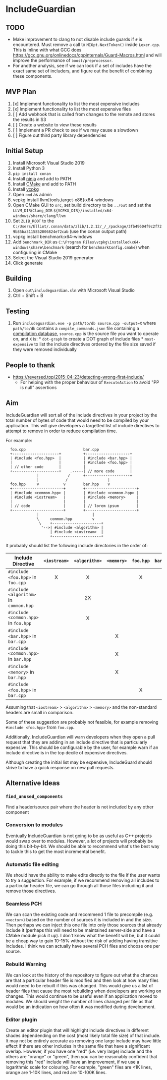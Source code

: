# IncludeGuardian

## TODO
  * Make improvement to clang to not disable include guards if `#` is
    encountered.  Must remove a call to `MIOpt.NextToken()` inside
    `Lexer.cpp`.
    This is inline with what GCC does https://gcc.gnu.org/onlinedocs/cppinternals/Guard-Macros.html
    and will improve the performance of `boost/preprocessor`.
  * For another analysis, see if we can look if a set of includes have the
    exact same set of includers, and figure out the benefit of combining these
    components.

## MVP Plan

  1. [x] Implement functionality to list the most expensive includes
  2. [x] Implement functionality to list the most expensive files
  3. [ ] Add webhook that is called from changes to the remote and stores the results in S3
  4. [ ] Create a website to view these results
  5. [ ] Implement a PR check to see if we may cause a slowdown
  6. [ ] Figure out third party library dependencies

## Initial Setup

  1. Install Microsoft Visual Studio 2019
  2. Install Python 3
  3. `pip install conan`
  4. Install [ninja](https://ninja-build.org/) and add to PATH
  5. Install [CMake](https://cmake.org/download/) and add to PATH
  6. Install [vcpkg](https://vcpkg.io/en/getting-started.html)
  7. Open `cmd` as admin
  8. vcpkg install llvm[tools,target-x86]:x64-windows
  9. Open CMake GUI to `src`, set build directory to be `../out` and set the `LLVM_DIR`/`Clang_DIR` `${VCPKG_DIR}/installed/x64-windows/share/clang`/`llvm`
  10. Set `ZLIB_ROOT` to the `C:/Users/Elliot/.conan/data/zlib/1.2.12/_/_/package/3fb49604f9c2f729b85ba3115852006824e72cab` (use the conan output path)
  11. vcpkg install benchmark:x64-windows
  12. Add `benchmark_DIR` as `C:\Program Files\vcpkg\installed\x64-windows\share\benchmark` (search for `benchmarkConfig.cmake`) when configuring in CMake
  12. Select the Visual Studio 2019 generator
  13. Click generate

## Building
  1. Open `out\includeguardian.sln` with Microsoft Visual Studio
  2. Ctrl + Shift + B

## Testing
  1. Run `includeguardian.exe -p path/to/db source.cpp -output=X` where `path/to/db` contains a `compile_commands.json` file containing a [compilation database](https://clang.llvm.org/docs/JSONCompilationDatabase.html), `source.cpp` is the source file you want to operate on, and `X` is:
    * `dot-graph` to create a DOT graph of include files
    * `most-expensive` to list the include directives ordered by the file size saved if they were removed individually

## People to thank
  * https://reversed.top/2015-04-23/detecting-wrong-first-include/
    * For helping with the proper behaviour of `ExecuteAction` to avoid "PP is null" assertions

## Aim

IncludeGuardian will sort all of the include directives in your project by the
total number of bytes of code that would need to be compiled by your
application.  This will give developers a targetted list of include
directives to attempt to remove in order to reduce compilation time.

For example:

```
  foo.cpp                          bar.cpp
  +---------------------+          +--------------------+
  | #include <foo.hpp>  |          | #include <bar.hpp> |
  |                     |          | #include <foo.hpp> |
  | // other code       |          |                    |
  +---------------------+    .-----| // more code       |
              |             /      +--------------------+
              |            /                  |
  foo.hpp     v           v        bar.hpp    v
  +-----------------------+        +-----------------------+
  | #include <common.hpp> |        | #include <common.hpp> |
  | #include <iostream>   |        | #include <memory>     |
  |                       |        |                       |
  | // code               |        | // lorem ipsum        |
  +-----------------------+        +-----------------------+
              |                        |
              \     common.hpp         v
               \    +----------------------+
                '-->| #include <algorithm> |
                    | #include <iostream>  |
                    +----------------------+
```

It probably should list the following include directories in the order of:

| Include Directive                      | `<iostream>` | `<algorithm>` | `<memory>` | `foo.hpp` | `bar.hpp` | `common.hpp` |
| -------------------------------------- |:------------:|:-------------:|:----------:|:---------:|:---------:|:------------:|
| `#include <foo.hpp>` in `foo.cpp`      |      X       |       X       |            |     X     |           |      X       |
| `#include <algorithm>` in `common.hpp` |              |      2X       |            |           |           |              |
| `#include <common.hpp>` in `foo.hpp`   |              |       X       |            |           |           |      X       |
| `#include <bar.hpp>` in `bar.cpp`      |              |               |      X     |           |    X      |              |
| `#include <common.hpp>` in `bar.hpp`   |              |               |      X     |           |           |              |
| `#include <memory>` in `bar.hpp`       |              |               |      X     |           |           |              |
| `#include <foo.hpp>` in `bar.cpp`      |              |               |            |     X     |           |              |

Assuming that `<iostream>` > `<algorithm>` > `<memory>` and the non-standard
headers are small in comparison.

Some of these suggestion are probably not feasible, for example removing
`#include <foo.hpp>` from `foo.cpp`.

Additionally, IncludeGuardian will warn developers when they open a pull
request that they are adding in an include directive that is particularly
expensive.  This should be configurable by the user, for example warn if
an include directive is in the top decile of expensive directives.

Although creating the initial list may be expensive, IncludeGuard should
strive to have a quick response on new pull requests.

## Alternative Ideas

### `find_unused_components`

Find a header/source pair where the header is not included by any other
component

### Conversion to modules

Eventually IncludeGuardian is not going to be as useful as C++ projects would
swap over to modules.  However, a lot of projects will probably be doing this
bit-by-bit.  We should be able to recommend what's the best way to tackle
this to get the most incremental benefit.

### Automatic file editing

We should have the ability to make edits directly to the file if the user
wants to try a suggestion.  For example, if we recommend removing all
includes to a particular header file, we can go through all those files
including it and remove those directives.

### Seamless PCH

We can scan the existing code and recommend 1 file to precompile (e.g. `<vector>`) based on the number of sources it is included in and the size.  Then perhaps we can inject this one file into only those sources that already include it (perhaps this will need to be maintained server-side and have a CMake module pick it up).  I don't know what the
benefit will be, but it could be a cheap way to gain 10-15% without the
risk of adding having transitive includes.  I think we can actually have several PCH files and choose one per source.

### Rebuild Warning

We can look at the history of the repository to figure out what the chances
are that a particular header file is modified and then look at how many
files would need to be rebuilt if this was changed.  This would give us a list
of header files that cause the most rebuilding when developers are working on
changes.  This would continue to be useful even if an application moved to
modules.  We should weight the number of lines changed per file as that would
be an indication on how often it was modified during development.

### Editor plugin

Create an editor plugin that will highlight include directives in different
shades dependending on the cost (most likely total file size) of that include.
It may not be entirely accurate as removing one large include may have little
effect if there are other includes in the same file that have a significant
overlap.  However, if you have one "red" (i.e. very large) include and the
others are "orange" or "green", then you can be reasonably confident that
removing this "red" include will have an improvement, if we use a logarithmic
scale for colouring.  For example, "green" files are <1K lines, orange are
1-10K lines, and red are 10-100K lines.

